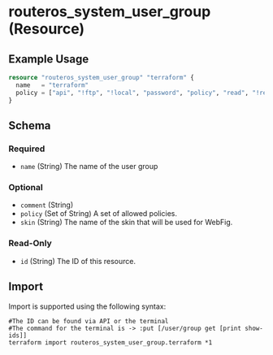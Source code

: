 # routeros_system_user_group (Resource)


## Example Usage
```terraform
resource "routeros_system_user_group" "terraform" {
  name   = "terraform"
  policy = ["api", "!ftp", "!local", "password", "policy", "read", "!reboot", "!rest-api", "!romon", "sensitive", "!sniff", "!ssh", "!telnet", "!test", "!web", "!winbox", "write"]
}
```

<!-- schema generated by tfplugindocs -->
## Schema

### Required

- `name` (String) The name of the user group

### Optional

- `comment` (String)
- `policy` (Set of String) A set of allowed policies.
- `skin` (String) The name of the skin that will be used for WebFig.

### Read-Only

- `id` (String) The ID of this resource.

## Import
Import is supported using the following syntax:
```shell
#The ID can be found via API or the terminal
#The command for the terminal is -> :put [/user/group get [print show-ids]]
terraform import routeros_system_user_group.terraform *1
```

